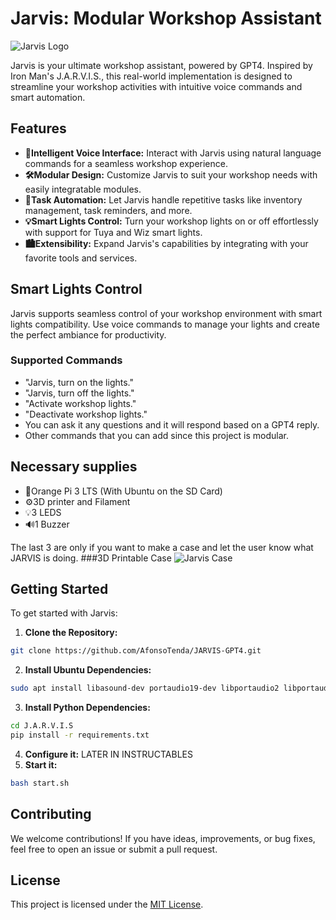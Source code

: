 # Jarvis: Modular Workshop Assistant

![Jarvis Logo](https://i.imgur.com/VZCCfYh.png)

Jarvis is your ultimate workshop assistant, powered by GPT4. Inspired by Iron Man's J.A.R.V.I.S., this real-world implementation is designed to streamline your workshop activities with intuitive voice commands and smart automation.

## Features

- **🧠Intelligent Voice Interface:** Interact with Jarvis using natural language commands for a seamless workshop experience.
- **🛠️Modular Design:** Customize Jarvis to suit your workshop needs with easily integratable modules.
- **🤖Task Automation:** Let Jarvis handle repetitive tasks like inventory management, task reminders, and more.
- **💡Smart Lights Control:** Turn your workshop lights on or off effortlessly with support for Tuya and Wiz smart lights.
- **🏙️Extensibility:** Expand Jarvis's capabilities by integrating with your favorite tools and services.

## Smart Lights Control

Jarvis supports seamless control of your workshop environment with smart lights compatibility. Use voice commands to manage your lights and create the perfect ambiance for productivity.

### Supported Commands

- "Jarvis, turn on the lights."
- "Jarvis, turn off the lights."
- "Activate workshop lights."
- "Deactivate workshop lights."
- You can ask it any questions and it will respond based on a GPT4 reply.
- Other commands that you can add since this project is modular.

## Necessary supplies
- 🍊Orange Pi 3 LTS (With Ubuntu on the SD Card)
- ⚙️3D printer and Filament
- 💡3 LEDS
- 🔊1 Buzzer

The last 3 are only if you want to make a case and let the user know what JARVIS is doing.
###3D Printable Case
![Jarvis Case](https://i.imgur.com/ex3FbFj.png)

## Getting Started

To get started with Jarvis:

1. **Clone the Repository:**
```bash
git clone https://github.com/AfonsoTenda/JARVIS-GPT4.git
```
2. **Install Ubuntu Dependencies:**
```bash
sudo apt install libasound-dev portaudio19-dev libportaudio2 libportaudiocpp0 espeak python3-pip python3-pyaudio flac -y 
```
3. **Install Python Dependencies:** 
```bash 
cd J.A.R.V.I.S
pip install -r requirements.txt
``` 
4. **Configure it:** LATER IN INSTRUCTABLES
5. **Start it:**
```bash
bash start.sh
```

## Contributing

We welcome contributions! If you have ideas, improvements, or bug fixes, feel free to open an issue or submit a pull request.

## License

This project is licensed under the [MIT License](LICENSE).

